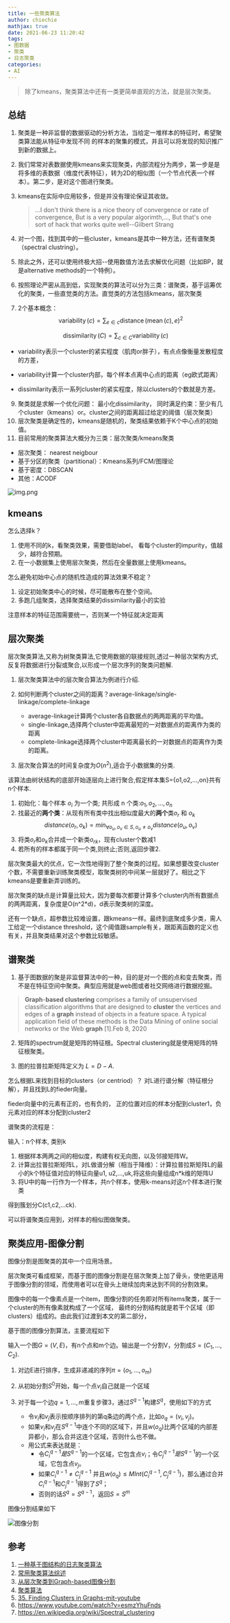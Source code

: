 ```yaml
---
title: 一些聚类算法
author: chiechie
mathjax: true
date: 2021-06-23 11:20:42
tags:
- 图数据
- 聚类
- 日志聚类
categories:
- AI
---
```



> 除了kmeans，聚类算法中还有一类更简单直观的方法，就是层次聚类。

## 总结

1. 聚类是一种非监督的数据驱动的分析方法，当给定一堆样本的特征时，希望聚类算法能从特征中发现不同 的样本的聚集的模式，并且可以将发现的知识推广到新的数据上。

2. 我们常常对表数据使用kmeans来实现聚类，内部流程分为两步，第一步是是将多维的表数据（维度代表特征），转为2D的相似图（一个节点代表一个样本）。第二步，是对这个图进行聚类。

3. kmeans在实际中应用较多，但是并没有理论保证其收敛。

   > ...I don't think there is a nice theory of convergence or rate of convergence, But is  a very popular algorimth,..., But that's one sort of hack that works quite well--Gilbert Strang

4. 对一个图，找到其中的一些cluster，kmeans是其中一种方法，还有谱聚类（spectral clustring）。

5. 除此之外，还可以使用终极大招--使用数值方法去求解优化问题（比如BP，就是alternative methods的一个特例）。

6. 按照理论严密从高到低，实现聚类的算法可以分为三类：谱聚类，基于运筹优化的聚类，一些直觉类的方法。直觉类的方法包括kmeans，层次聚类

7. 2个基本概念：
   $$
   \operatorname{variability}(c)=\sum_{e \in c} \operatorname{distance}(\operatorname{mean}(c), e)^{2}
   $$


$$
\operatorname{dissimilarity}(C)=\sum_{c \in C} \operatorname{variability}(c)
$$

- variability表示一个cluster的紧实程度（肌肉or胖子），有点点像衡量发散程度的方差，

- variability计算一个cluster内部，每个样本点离中心点的距离（eg欧式距离）
- dissimilarity表示一系列cluster的紧实程度，除以clusters的个数就是方差。

9. 聚类就是求解一个优化问题： 最小化dissimilarity， 同时满足约束：至少有几个cluster（kmeans）or。cluster之间的距离超过给定的阈值（层次聚类）
10. 层次聚类是确定性的，kmeans是随机的，聚类结果依赖于K个中心点的初始值。
11. 目前常用的聚类算法大概分为三类：层次聚类/kmeans聚类 

- 层次聚类： nearest neigbour
- 基于分区的聚类（partitional）：Kmeans系列/FCM/图理论
- 基于密度：DBSCAN
- 其他：ACODF



![img.png](./img.png)



## kmeans

怎么选择k？

1. 使用不同的k，看聚类效果，需要借助label， 看每个cluster的impurity，值越少，越符合预期。
2. 在一小数据集上使用层次聚类，然后在全量数据上使用kmeans。

怎么避免初始中心点的随机性造成的算法效果不稳定？

1. 设定初始聚类中心的时候，尽可能散布在整个空间。
2. 多跑几组聚类，选择聚类结果的dissimilarity最小的实验

注意样本的特征范围需要统一，否则某一个特征就决定距离



## 层次聚类

层次聚类算法,又称为树聚类算法,它使用数据的联接规则,透过一种层次架构方式,反复将数据进行分裂或聚合,以形成一个层次序列的聚类问题解.

1. 层次聚类算法中的层次聚合算法为例进行介绍.
2. 如何判断两个cluster之间的距离？average-linkage/single-linkage/complete-linkage

   - average-linkage计算两个cluster各自数据点的两两距离的平均值。
   - single-linkage,选择两个cluster中距离最短的一对数据点的距离作为类的距离
   - complete-linkage选择两个cluster中距离最长的一对数据点的距离作为类的距离。
3. 层次聚合算法的时间复杂度为$O(n^2)$,适合于小数据集的分类. 

该算法由树状结构的底部开始逐层向上进行聚合,假定样本集S={o1,o2,...,on}共有n个样本.

1. 初始化：每个样本 $o_i$ 为一个类; 共形成 n 个类:$o_1,o_2,...,o_n$
2. 找最近的**两个类**：从现有所有类中找出相似度最大的**两个**类$o_r$ 和 $o_k$
   $$distance(o_r,o_k) = min_{\forall{o_u,o_v \in S,o_u \neq o_v}}distance(o_u,o_v)$$
3. 将类$o_r$和$o_k$合并成一个新类$o_{rk}$，现有cluster个数减1
4. 若所有的样本都属于同一个类,则终止;否则,返回步骤2.


层次聚类最大的优点，它一次性地得到了整个聚类的过程。如果想要改变cluster个数，不需要重新训练聚类模型，取聚类树的中间某一层就好了。相比之下kmeans是要重新弄训练的。

层次聚类的缺点是计算量比较大，因为要每次都要计算多个cluster内所有数据点的两两距离，复杂度是O(n^2*d)，d表示聚类树的深度。 

还有一个缺点，超参数比较难设置，跟kmeans一样。最终到底聚成多少类，需人工给定一个distance threshold，这个阈值跟sample有关，跟距离函数的定义也有关，并且聚类结果对这个参数比较敏感。



## 谱聚类



1. 基于图数据的聚是非监督算法中的一种，目的是对一个图的点和变去聚类，而不是在特征空间中聚类。典型应用就是web图或者社交网络进行数据挖掘。

> **Graph**-**based clustering** comprises a family of unsupervised classification algorithms that are designed to **cluster** the vertices and edges of a **graph** instead of objects in a feature space. A typical application field of these methods is the Data Mining of online social networks or the Web **graph** [1].Feb 8, 2020

2.  矩阵的spectrum就是矩阵的特征根。Spectral clustering就是使用矩阵的特征根聚类。

3. 图的拉普拉斯矩阵定义为 $L=D-A$.

怎么根据L来找到目标的clusters（or centriod）？
对L进行谱分解（特征根分解），并且找到L的fieder向量。

fieder向量中的元素有正的，也有负的，
正的位置对应的样本分配到cluster1，负元素对应的样本分配到cluster2

谱聚类的流程是：

输入：n个样本, 类别k

1. 根据样本两两之间的相似度，构建有权无向图，以及邻接矩阵W。
2. 计算出拉普拉斯矩阵L，对L做谱分解（相当于降维）：计算拉普拉斯矩阵L的最小的k个特征值对应的特征向量u1, u2,...,uk,将这些向量组成n*k维的矩阵U
3. 将U中的每一行作为一个样本，共n个样本，使用k-means对这n个样本进行聚类

得到簇划分C(c1,c2,...ck).

可以将谱聚类应用到，对样本的相似图做聚类。



## 聚类应用-图像分割

图像分割是图聚类的其中一个应用场景。

层次聚类可看成框架，而基于图的图像分割是在层次聚类上加了骨头，使他更适用于图像分割的领域，而使用者可以在骨头上继续加肉来达到不同的分割效果。

图像中的每一个像素点是一个item，图像分割的任务即对所有items聚类，属于一个cluster的所有像素就构成了一个区域，
最终的分割结构就是若干个区域（即clusters）组成的。由此我们过渡到本文的第二部分，


基于图的图像分割算法，主要流程如下

输入一个图$G=(V,E)$，有n个点和m个边。输出是一个分割V，分割成$S=(C_1,...,C_2).$

1. 对边E进行排序，生成非递减的序列$\pi = (o_1,...,o_m)$
2. 从初始分割$S^0$开始，每一个点$v_i$自己就是一个区域
3. 对于每一个边$q = 1,...,m$重复步骤3，通过$S^{q-1}$构建$S^q$，使用如下的方式
  
    - 令$v_i$和$v_j$表示按顺序排列的第q条边的两个点，比如$o_q = (v_i,v_j)$。
    - 如果$v_i$和$v_j$在$S^{q-1}$中连个不同的区域下，并且$w(o_q)$比两个区域的内部差异都小，那么合并这连个区域，否则什么也不做。
    - 用公式来表达就是：
      - 令$C_{i}^{q-1}是S^{q-1}$的一个区域，它包含点$v_i$；令$C_{j}^{q-1}是S^{q-1}$的一个区域，它包含点$v_j$。
      - 如果$C_{i}^{q-1} \neq C_{j}^{q-1}$ 并且$w(o_q) \leq MInt(C_i^{q-1},C_j^{q-1})$，那么通过合并$C_{i}^{q-1}$和$C_{j}^{q-1}$得到了$S^q$；
      - 否则的话$S^q = S^{q-1}$，返回$S = S^m$

图像分割结果如下

![图像分割](./img1.png)



## 参考

1. [一种基于图结构的日志聚类算法](https://patentimages.storage.googleapis.com/34/c0/df/3417293b1602a5/CN105468677A.pdf)
2. [常用聚类算法综述](https://zhuanlan.zhihu.com/p/78382376)
3. [从层次聚类到Graph-based图像分割](https://buptjz.github.io/2014/04/21/cluster)
4. [聚类算法](http://www.jos.org.cn/1000-9825/19/48.pdf)
5. [35. Finding Clusters in Graphs-mit-youtube](https://www.youtube.com/watch?v=cxTmmasBiC8)
6. https://www.youtube.com/watch?v=esmzYhuFnds
7. https://en.wikipedia.org/wiki/Spectral_clustering